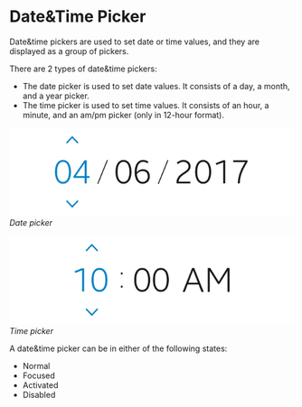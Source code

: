 # Date&Time Picker

Date&time pickers are used to set date or time values, and they are displayed as a group of pickers.



There are 2 types of date&time pickers:

-   The date picker is used to set date values. It consists of a day, a month, and a year picker.
-   The time picker is used to set time values. It consists of an hour, a minute, and an am/pm picker (only in 12-hour format).



![picker2 date](media/uc_03_8_ui_picker_2_date.png)<br>
*Date picker*



![picker 3 time](media/uc_03_8_ui_picker_3_time.png)<br>
*Time picker*



A date&time picker can be in either of the following states:

-   Normal
-   Focused
-   Activated
-   Disabled
